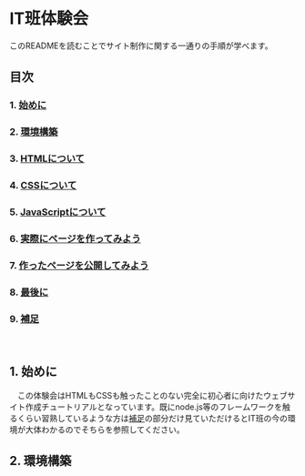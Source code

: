 # IT班体験会
このREADMEを読むことでサイト制作に関する一通りの手順が学べます。
## 目次
### 1. [始めに](#1-始めに)
### 2. [環境構築](#2-環境構築)
### 3. [HTMLについて](#3-HTMLについて)
### 4. [CSSについて](#4-CSSについて)
### 5. [JavaScriptについて](#5-JavaScriptについて)
### 6. [実際にページを作ってみよう](#6-実際にページを作ってみよう)
### 7. [作ったページを公開してみよう](#7-作ったページを公開してみよう)
### 8. [最後に](#8-最後に)
### 9. [補足](#9-補足)
　　
## 1. 始めに
　この体験会はHTMLもCSSも触ったことのない完全に初心者に向けたウェブサイト作成チュートリアルとなっています。既にnode.js等のフレームワークを触るくらい習熟しているような方は[補足](#9-補足)の部分だけ見ていただけるとIT班の今の環境が大体わかるのでそちらを参照してください。
## 2. 環境構築
  
